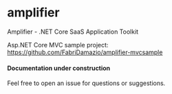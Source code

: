 # amplifier
Amplifier - .NET Core SaaS Application Toolkit

Asp.NET Core MVC sample project: https://github.com/FabriDamazio/amplifier-mvcsample

#### Documentation under construction

Feel free to open an issue for questions or suggestions.
